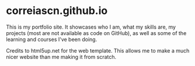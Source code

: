 # correiascn.github.io

This is my portfolio site. It showcases who I am, what my skills are, my projects (most are not available as code on GitHub), as well as some of the learning and courses I've been doing.

Credits to html5up.net for the web template. This allows me to make a much nicer website than me making it from scratch.

